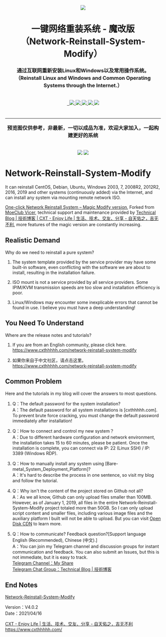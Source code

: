 <div align="center">
  <a href="https://www.cxthhhhh.com/network-reinstall-system-modify">
      <img src="https://raw.githubusercontent.com/MeowLove/Network-Reinstall-System-Modify/master/background/CXT_Logo.png"  >
  </a>
  <h1 align="center">
    一键网络重装系统 - 魔改版 <br>（Network-Reinstall-System-Modify）
  </h1>
  <h3 align="center">
    通过互联网重新安装Linux和Windows以及常用操作系统。<br> （Reinstall Linux and Windows and Common Operating Systems through the Internet.） <br><br>
  </h3>

  <a href="/LICENSE">
    <img src="https://img.shields.io/badge/license-GPL_3.0-brightgreen.svg" alt="">
  </a>

  <a href="https://github.com/MeowLove/Network-Reinstall-System-Modify/pulls">
    <img src="https://img.shields.io/badge/PRs-welcome-brightgreen.svg" alt="">
  </a>
  
  <a href="https://github.com/MeowLove/Network-Reinstall-System-Modify/issues/new">
    <img src="https://img.shields.io/badge/Issues-welcome-brightgreen.svg">
  </a>
  
  <a href="https://github.com/MeowLove/Network-Reinstall-System-Modify/releases">
    <img src="https://img.shields.io/badge/release-4.1.0-blue.svg?">
  </a>
  
  <a href="https://github.com/MeowLove/Network-Reinstall-System-Modify/releases">
    <img src="https://img.shields.io/github/stars/MeowLove/Network-Reinstall-System-Modify.svg?style=flat-square&label=Stars&logo=github">
  </a>
  
  <a href="https://github.com/MeowLove/Network-Reinstall-System-Modify/">
    <img src="https://img.shields.io/github/forks/MeowLove/Network-Reinstall-System-Modify.svg?style=flat-square&label=Forks&logo=github">
  </a>
  
  <a href="https://t.me/Technical_Blog">
    <img src="https://img.shields.io/badge/Contact-telegram-orange">
  </a>
  
</div>
<br>

<div align="center">
  <h3 align="center">
  <hr>
    预览图仅供参考，非最新，一切以成品为准，欢迎大家加入，一起构建更好的系统<br><br>
  </h3>
  <img src="https://raw.githubusercontent.com/MeowLove/Network-Reinstall-System-Modify/master/background/Network-Reinstall-System-Modify_LOGO1.png">
  <img src="https://raw.githubusercontent.com/MeowLove/Network-Reinstall-System-Modify/master/background/Preview2021.png">
</div>

# Network-Reinstall-System-Modify
It can reinstall CentOS, Debian, Ubuntu, Windows 2003, 7, 2008R2, 2012R2, 2016, 2019 and other systems (continuously added) via the Internet, and can install any system via mounting remote network ISO.

[One-click Network Reinstall System – Magic Modify version](https://www.cxthhhhh.com/network-reinstall-system-modify), Forked from [MoeClub Vicer](https://moeclub.org/), technical support and maintenance provided by [Technical Blog | 技術博客 | CXT - Enjoy Life | 生活、技术、交友、分享 - 自天佑之，吉无不利](https://www.cxthhhhh.com/), more features of the magic version are constantly increasing.


## Realistic Demand
Why do we need to reinstall a pure system?

1. The system template provided by the service provider may have some built-in software, even conflicting with the software we are about to install, resulting in the installation failure.

2. ISO mount is not a service provided by all service providers. Some IPIM/KVM transmission speeds are too slow and installation efficiency is poor.

3. Linux/Windows may encounter some inexplicable errors that cannot be found in use. I believe you must have a deep understanding!


## You Need To Understand
Where are the release notes and tutorials?

1. If you are from an English community, please click here.  
https://www.cxthhhhh.com/network-reinstall-system-modify  

2. 如果你来自于中文社区，请点击这里。  
https://www.cxthhhhh.com/network-reinstall-system-modify  


## Common Problem
Here and the tutorials in my blog will cover the answers to most questions.

1. Q：The default password for the system installation?  
A：The default password for all system installations is [cxthhhhh.com]. To prevent brute force cracking, you must change the default password immediately after installation!

2. Q：How to connect and control my new system？  
A：Due to different hardware configuration and network environment, the installation takes 15 to 60 minutes, please be patient. Once the installation is complete, you can connect via IP: 22 (Linux SSH) / IP: 3389 (Windows RDP).

3. Q：How to manually install any system using [Bare-metal_System_Deployment_Platform]?  
A：It's hard to describe the process in one sentence, so visit my blog and follow the tutorial.

4. Q：Why isn't the content of the project stored on Github not all?  
A：As we all know, Github can only upload files smaller than 100MB. However, as of January 1, 2019, all files in the entire Network-Reinstall-System-Modify project totaled more than 50GB. So I can only upload script content and smaller files, including various image files and the auxiliary platform I built will not be able to upload. But you can visit [Open Disk CDN](https://odc.cxthhhhh.com/) to learn more.

5. Q：How to communicate? Feedback question?[Support language English (Recommended), Chinese (中文).]  
A：You can join my Telegram channel and discussion groups for instant communication and feedback. You can also submit an Issues, but this is not immediate, but it is easy to track.  
[Telegram Channel：My Share](https://t.me/me_share)  
[Telegram Chat Group：Technical Blog | 技術博客](https://t.me/Technical_Blog)


## End Notes
[Network-Reinstall-System-Modify](https://www.cxthhhhh.com/)

Version：V4.0.2  
Date：2021/04/16

[CXT - Enjoy Life | 生活、技术、交友、分享 - 自天佑之，吉无不利](https://www.cxthhhhh.com/)  
https://www.cxthhhhh.com/